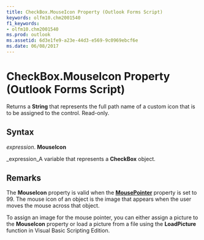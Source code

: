 ```yaml
---
title: CheckBox.MouseIcon Property (Outlook Forms Script)
keywords: olfm10.chm2001540
f1_keywords:
- olfm10.chm2001540
ms.prod: outlook
ms.assetid: 6d3e1fe9-a23e-44d3-e569-9c0969ebcf6e
ms.date: 06/08/2017
---
```



# CheckBox.MouseIcon Property (Outlook Forms Script)

Returns a  **String** that represents the full path name of a custom icon that is to be assigned to the control. Read-only.


## Syntax

 _expression_. **MouseIcon**

 _expression_A variable that represents a  **CheckBox** object.


## Remarks

The  **MouseIcon** property is valid when the **[MousePointer](Outlook.checkbox.mousepointer.md)** property is set to 99. The mouse icon of an object is the image that appears when the user moves the mouse across that object.

To assign an image for the mouse pointer, you can either assign a picture to the  **MouseIcon** property or load a picture from a file using the **LoadPicture** function in Visual Basic Scripting Edition.


